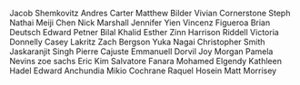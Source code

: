 Jacob Shemkovitz
Andres Carter
Matthew Bilder
Vivian Cornerstone
Steph Nathai
Meiji Chen
Nick Marshall
Jennifer Yien
Vincenz Figueroa
Brian Deutsch
Edward Petner
Bilal Khalid
Esther Zinn
Harrison Riddell
Victoria Donnelly
Casey Lakritz
Zach Bergson
Yuka Nagai
Christopher Smith
Jaskaranjit Singh
Pierre Cajuste
Emmanuell Dorvil
Joy Morgan
Pamela Nevins
zoe sachs
Eric Kim
Salvatore Fanara
Mohamed Elgendy
Kathleen Hadel
Edward Anchundia
Mikio Cochrane
Raquel Hosein
Matt Morrisey
